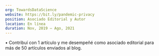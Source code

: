 ```yaml
---
org: TowardsDataScience
website: https://bit.ly/pandemic-privacy
position: Asociado Editorial y Autor
location: En línea
duration: Nov, 2019 — Ago, 2021
---
```

  &bull; Contribuí con 1 artículo y me desempeñé como asociado editorial para más de 50 artículos enviados al blog.  
